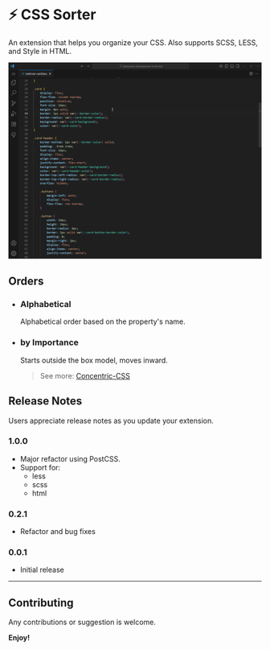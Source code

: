 # ⚡ CSS Sorter


An extension that helps you organize your CSS. Also supports SCSS, LESS, and Style in HTML.

![Symbol Provider](./demo.gif)

## Orders

- ### Alphabetical
  Alphabetical order based on the property's name.

- ### by Importance
  Starts outside the box model, moves inward.
  > See more: [Concentric-CSS](https://github.com/brandon-rhodes/Concentric-CSS)


## Release Notes

Users appreciate release notes as you update your extension.

### 1.0.0
- Major refactor using PostCSS.
- Support for:
    - less
    - scss
    - html

### 0.2.1
- Refactor and bug fixes

### 0.0.1

- Initial release
---

## Contributing

Any contributions or suggestion is welcome. 

**Enjoy!**
